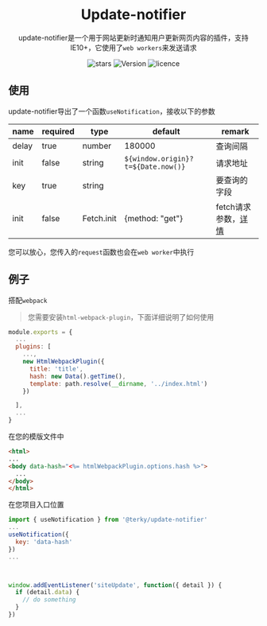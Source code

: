 <div align="center">
  <h1>Update-notifier</h1>
</div>
<div align="center">

update-notifier是一个用于网站更新时通知用户更新网页内容的插件，支持IE10+，它使用了`web workers`来发送请求

<img src="https://img.shields.io/github/stars/overdev-l/terky" alt="stars">
<img src="https://badgen.net/npm/v/@terky/update-notifier" alt="Version" />
<img src="https://img.shields.io/badge/license-MIT-blue.svg" alt="licence">

</div>


## 使用
update-notifier导出了一个函数`useNotification`，接收以下的参数

| name     | required | type                            | default | remark         |
|----------|----------|---------------------------------|---------|----------------|
| delay    | true     | number                          | 180000  | 查询间隔       |
| init     | false    | string                          | `${window.origin}?t=${Date.now()}`     | 请求地址       |
| key      | true     | string                          |         | 要查询的字段   |
| init     | false    | Fetch.init  |    {method: "get"}     | fetch请求参数，[详情](https://developer.mozilla.org/zh-CN/docs/Web/API/fetch) |

您可以放心，您传入的`request`函数也会在`web worker`中执行

## 例子
搭配`webpack`
> 您需要安装`html-webpack-plugin`，下面详细说明了如何使用
```js
module.exports = {
  ...
  plugins: [
    ...,
    new HtmlWebpackPlugin({
      title: 'title',
      hash: new Data().getTime(),
      template: path.resolve(__dirname, '../index.html')
    })

  ],
  ...
}
```
在您的模版文件中
```html
<html>
...
<body data-hash="<%= htmlWebpackPlugin.options.hash %>">
  ...
</body>
</html>

```

在您项目入口位置

```js
import { useNotification } from '@terky/update-notifier'
...
useNotification({
  key: 'data-hash'
})
...



window.addEventListener('siteUpdate', function({ detail }) {
  if (detail.data) {
    // do something
  }
})
```